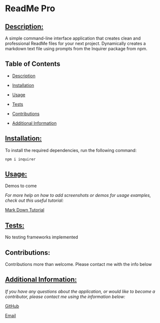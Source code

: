 
  # ReadMe Pro
  
  

  ## [Description:](#table-of-contents)
  A simple command-line interface application that creates clean and professional ReadMe files for your next project. Dynamically creates a markdown text file using prompts from the Inquirer package from npm.

  ## Table of Contents

  * [Description](#description)
  * [Installation](#installation)
  * [Usage](#usage)
  
  * [Tests](#tests)
  * [Contributions](#contributions)
  * [Additional Information](#additional-information)

  ## [Installation:](#table-of-contents)
  To install the required dependencies, run the following command:
  ```
  npm i inquirer
  ```

  ## [Usage:](#table-of-contents)
  Demos to come

  _For more help on how to add screenshots or demos for usage examples, check out this useful tutorial:_
  
[Mark Down Tutorial](ttps://agea.github.io/tutorial.md/)

  

  ## [Tests:](#table-of-contents)
  No testing frameworks implemented

  ## Contributions:
  Contributions more than welcome. Please contact me with the info below

  ## [Additional Information:](#table-of-contents)
  _If you have any questions about the application, or would like to become a contributor, please contact me using the information below:_

  
[GitHub](https://github.com/blindsweatyhansolo)
  
[Email](mailto:dummy@email.com)
